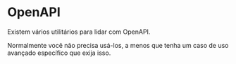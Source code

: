 # OpenAPI

Existem vários utilitários para lidar com OpenAPI.

Normalmente você não precisa usá-los, a menos que tenha um caso de uso avançado específico que exija isso.
